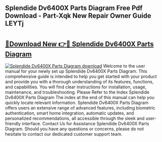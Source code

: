 ## Splendide Dv6400X Parts Diagram Free Pdf Download - Part-Xqk New Repair Owner Guide LEYTj

# <h2><a href="http://dfnadr.blite.top/?on=Splendide+Dv6400X+Parts+Diagram">🔗Download New 👉🔴 Splendide Dv6400X Parts Diagram</a></h2>

[![Splendide Dv6400X Parts Diagram download](https://i.imgur.com/lujVjoI.png)](http://dfnadr.blite.top/?on=Splendide+Dv6400X+Parts+Diagram)
Welcome to the user manual for your newly set up Splendide Dv6400X Parts Diagram. This comprehensive guide is intended to help you get started with your product and provide you with a thorough understanding of its features, functions, and capabilities. You will find clear instructions for installation, usage, maintenance, and troubleshooting. Please Refer to the Index Splendide Dv6400X Parts Diagram The index at the end of this manual can help you quickly locate relevant information. Splendide Dv6400X Parts Diagram offers users an extensive range of advanced features, including biometric authentication, smart home integration, automatic updates, and personalized recommendations, all accessible through the sleek and user-friendly interface. Contact Us for Assistance Splendide Dv6400X Parts Diagram. Should you have any questions or concerns, please do not hesitate to contact our dedicated customer support team.
